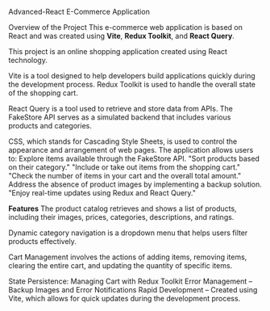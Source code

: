 Advanced-React E-Commerce Application

Overview of the Project
This e-commerce web application is based on React and was created using **Vite**, **Redux Toolkit**, and **React Query**.

This project is an online shopping application created using React technology.

Vite is a tool designed to help developers build applications quickly during the development process. Redux Toolkit is used to handle the overall state of the shopping cart.

React Query is a tool used to retrieve and store data from APIs. The FakeStore API serves as a simulated backend that includes various products and categories.

CSS, which stands for Cascading Style Sheets, is used to control the appearance and arrangement of web pages. The application allows users to: Explore items available through the FakeStore API. "Sort products based on their category." "Include or take out items from the shopping cart." "Check the number of items in your cart and the overall total amount." Address the absence of product images by implementing a backup solution. "Enjoy real-time updates using Redux and React Query."

**Features** The product catalog retrieves and shows a list of products, including their images, prices, categories, descriptions, and ratings.

Dynamic category navigation is a dropdown menu that helps users filter products effectively.

Cart Management involves the actions of adding items, removing items, clearing the entire cart, and updating the quantity of specific items.

State Persistence: Managing Cart with Redux Toolkit Error Management – Backup Images and Error Notifications Rapid Development – Created using Vite, which allows for quick updates during the development process.
